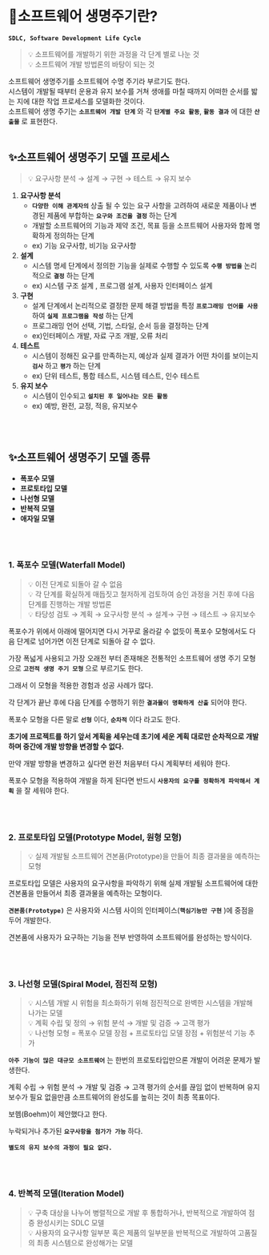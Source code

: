 # 🌈소프트웨어 생명주기란?

**`SDLC, Software Development Life Cycle`**
 
> 💡 소프트웨어를 개발하기 위한 과정을 각 단계 별로 나눈 것  
> 💡 소프트웨어 개발 방법론의 바탕이 되는 것  

소프트웨어 생명주기를 소프트웨어 수명 주기라 부르기도 한다.  
시스템이 개발될 때부터 운용과 유지 보수를 거쳐 생애를 마칠 때까지 어떠한 순서를 밟는 지에 대한 작업 프로세스를 모델화한 것이다.  
소프트웨어 생명 주기는 **`소프트웨어 개발 단계`** 와 각 **`단계별 주요 활동`**, **`활동 결과`** 에 대한 **`산출물`** 로 표현한다.
<br/>
<br/>


## ✨소프트웨어 생명주기 모델 프로세스

> 💡 요구사항 분석 → 설계 → 구현 → 테스트 → 유지 보수  

1. **요구사항 분석**
    - **`다양한 이해 관계자의`** 상출 될 수 있는 요구 사항을 고려하여 새로운 제품이나 변경된 제품에 부합하는 **`요구와 조건을 결정`** 하는 단계
    - 개발할 소프트웨어의 기능과 제약 조건, 목표 등을 소프트웨어 사용자와 함께 명확하게 정의하는 단계
    - ex) 기능 요구사항, 비기능 요구사항
2. **설계**
    - 시스템 명세 단계에서 정의한 기능을 실제로 수행할 수 있도록 **`수행 방법을`** 논리적으로 **`결정`** 하는 단계
    - ex) 시스템 구조 설계 , 프로그램 설계, 사용자 인터페이스 설계
3. **구현**
    - 설계 단계에서 논리적으로 결정한 문제 해결 방법을 특정 **`프로그래밍 언어를 사용`** 하여 **`실제 프로그램을 작성`** 하는 단계
    - 프로그래밍 언어 선택, 기법, 스타일, 순서 등을 결정하는 단계
    - ex)인터페이스 개발, 자료 구조 개발, 오류 처리
4. **테스트**
    - 시스템이 정해진 요구를 만족하는지, 예상과 실제 결과가 어떤 차이를 보이는지 **`검사`** 하고 **`평가`** 하는 단계
    - ex) 단위 테스트, 통합 테스트, 시스템 테스트, 인수 테스트
5. **유지 보수**
    - 시스템이 인수되고 **`설치된 후 일어나는 모든 활동`**
    - ex) 예방, 완전, 교정, 적응, 유지보수
<br/>
<br/>

## ✨소프트웨어 생명주기 모델 종류

- **폭포수 모델**
- **프로토타입 모델**
- **나선형 모델**
- **반복적 모델**
- **애자일 모델**
<br/>
<br/>

### 1. 폭포수 모델(Waterfall Model)

>💡 이전 단계로 되돌아 갈 수 없음  
>💡 각 단계를 확실하게 매듭짓고 철저하게 검토하여 승인 과정을 거친 후에 다음 단계를 진행하는 개발 방법론  
>💡 타당성 검토 → 계획 → 요구사항 분석 → 설계→ 구현 → 테스트 → 유지보수  


폭포수가 위에서 아래에 떨어지면 다시 거꾸로 올라갈 수 없듯이 폭포수 모형에서도 다음 단계로 넘어가면 이전 단계로 되돌아 갈 수 없다.

가장 폭넓게 사용되고 가장 오래전 부터 존재해온 전통적인 소프트웨어 생명 주기 모형으로 **`고전적 생명 주기 모형`** 으로 부르기도 한다.

그래서 이 모형을 적용한 경험과 성공 사례가 많다.

각 단계가 끝난 후에 다음 단계를 수행하기 위한 **`결과물이 명확하게 산출`** 되어야 한다. 

폭포수 모형을 다른 말로 **`선형`** 이다, **`순차적`** 이다 라고도 한다.

**초기에 프로젝트를 하기 앞서 계획을 세우는데 초기에 세운 계획 대로만 순차적으로 개발하며 중간에 개발 방향을 변경할 수 없다.**

만약 개발 방향을 변경하고 싶다면 완전 처음부터 다시 계획부터 세워야 한다.

폭포수 모형을 적용하여 개발을 하게 된다면 반드시 **`사용자의 요구를 정확하게 파악해서 계획`** 을 잘 세워야 한다.

<br/>
<br/>

### 2. 프로토타입 모델(Prototype Model, 원형 모형)

> 💡 실제 개발될 소프트웨어 견본품(Prototype)을 만들어 최종 결과물을 예측하는 모형  


프로토타입 모델은 사용자의 요구사항을 파악하기 위해 실제 개발될 소프트웨어에 대한 견본품을 만들어서 최종 결과물을 예측하는 모형이다.

**`견본품(Prototype)`** 은 사용자와 시스템 사이의 인터페이스(**`핵심기능만 구현`** )에 중점을 두어 개발한다.

견본품에 사용자가 요구하는 기능을 전부 반영하여 소프트웨어를 완성하는 방식이다.

<br/>
<br/>

### 3. 나선형 모델(Spiral Model, 점진적 모형)

> 💡 시스템 개발 시 위험을 최소화하기 위해 점진적으로 완벽한 시스템을 개발해 나가는 모델  
> 💡 계획 수립 및 정의 → 위험 분석 → 개발 및 검증 → 고객 평가  
> 💡 나선형 모형 = 폭포수 모델 장점 + 프로토타입 모델 장점 + 위험분석 기능 추가  

**`아주 기능이 많은 대규모 소프트웨어`** 는 한번의 프로토타입만으론 개발이 어려운 문제가 발생한다.

계획 수립 → 위험 분석 → 개발 및 검증 → 고객 평가의 순서를 끊임 없이 반복하며 유지 보수가 필요 없을만큼 소프트웨어의 완성도를 높히는 것이 최종 목표이다.

보헴(Boehm)이 제안했다고 한다.

누락되거나 추가된 **`요구사항을 첨가가 가능`** 하다.

**`별도의 유지 보수의 과정이 필요 없다.`**

<br/>
<br/>

### 4. 반복적 모델(Iteration Model)

> 💡 구축 대상을 나누어 병렬적으로 개발 후 통합하거나, 반복적으로 개발하여 점증 완성시키는  SDLC 모델  
> 💡 사용자의 요구사항 일부분 혹은 제품의 일부분을 반복적으로 개발하여 고품질의 최종 시스템으로 완성해가는 모델  
